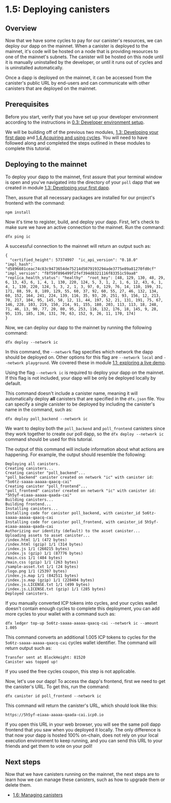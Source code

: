 # 1.5: Deploying canisters

## Overview

Now that we have some cycles to pay for our canister's resources, we can deploy our dapp on the mainnet. When a canister is deployed to the mainnet, it's code will be hosted on a node that is providing resources to one of the mainnet's subnets. The canister will be hosted on this node until it is manually uninstalled by the developer, or until it runs out of cycles and is uninstalled automatically. 

Once a dapp is deployed on the mainnet, it can be accessed from the canister's public URL by end-users and can communicate with other canisters that are deployed on the mainnet. 

## Prerequisites

Before you start, verify that you have set up your developer environment according to the instructions in [0.3: Developer environment setup](../level-0/03-dev-env.md).

We will be building off of the previous two modules, [1.3: Developing your first dapp](1.3-first-dapp.md) and [1.4 Acquiring and using cycles](1.4-using-cycles.md). You will need to have followed along and completed the steps outlined in these modules to complete this tutorial. 

## Deploying to the mainnet

To deploy your dapp to the mainnet, first assure that your terminal window is open and you've navigated into the directory of your `poll` dapp that we created in module [1.3: Developing your first dapp](1.3-first-dapp.md).

Then, assure that all necessary packages are installed for our project's frontend with the command:

```
npm install
```

Now it's time to register, build, and deploy your dapp. First, let's check to make sure we have an active connection to the mainnet. Run the command:

```
dfx ping ic
```

A successful connection to the mainnet will return an output such as:

```
{
  "certified_height": 57374997  "ic_api_version": "0.18.0"  "impl_hash": "d5896681ceac74c83c9473654de75214d5079193294ade3775e89a81270fd0cf"  "impl_version": "f8f59f896499f2fef394d8321116f83351c59aa8"  "replica_health_status": "healthy"  "root_key": [48, 129, 130, 48, 29, 6, 13, 43, 6, 1, 4, 1, 130, 220, 124, 5, 3, 1, 2, 1, 6, 12, 43, 6, 1, 4, 1, 130, 220, 124, 5, 3, 2, 1, 3, 97, 0, 129, 76, 14, 110, 199, 31, 171, 88, 59, 8, 189, 129, 55, 60, 37, 92, 60, 55, 27, 46, 132, 134, 60, 152, 164, 241, 224, 139, 116, 35, 93, 20, 251, 93, 156, 12, 213, 70, 217, 104, 95, 145, 58, 12, 11, 44, 197, 52, 21, 131, 191, 75, 67, 146, 228, 103, 219, 150, 214, 91, 155, 180, 203, 113, 113, 18, 248, 71, 46, 13, 90, 77, 20, 80, 95, 253, 116, 132, 176, 18, 145, 9, 28, 95, 135, 185, 136, 131, 70, 63, 152, 9, 26, 11, 170, 174]
}
```


Now, we can deploy our dapp to the mainnet by running the following command:

```
dfx deploy --network ic
```

In this command, the `--network` flag specifies which network the dapp should be deployed on. Other options for this flag are `--network local` and `--network playground`. We covered these in module [1.1: exploring a live demo](1.1-live-demo.md).

Using the flag `--network ic` is required to deploy your dapp on the mainnet. If this flag is not included, your dapp will be only be deployed locally by default. 

This command doesn't include a canister name, meaning it will automatically deploy **all** canisters that are specified in the `dfx.json` file. You can specify a single canister to be deployed by including the canister's name in the command, such as:

```
dfx deploy poll_backend --network ic
```

We want to deploy both the `poll_backend` and `poll_frontend` canisters since they work together to create our poll dapp, so the `dfx deploy --network ic` command should be used for this tutorial. 

The output of this command will include information about what actions are happening. For example, the output should resemble the following:

```
Deploying all canisters.
Creating canisters...
Creating canister "poll_backend"...
"poll_backend" canister created on network "ic" with canister id: "5o6tz-saaaa-aaaaa-qaacq-cai"
Creating canister "poll_frontend"...
"poll_frontend" canister created on network "ic" with canister id: "5h5yf-eiaaa-aaaaa-qaada-cai"
Building canisters...
Building frontend...
Installing canisters...
Installing code for canister poll_backend, with canister_id 5o6tz-saaaa-aaaaa-qaacq-cai
Installing code for canister poll_frontend, with canister_id 5h5yf-eiaaa-aaaaa-qaada-cai
Authorizing our identity (default) to the asset canister...
Uploading assets to asset canister...
/index.html 1/1 (472 bytes)
/index.html (gzip) 1/1 (314 bytes)
/index.js 1/1 (260215 bytes)
/index.js (gzip) 1/1 (87776 bytes)
/main.css 1/1 (484 bytes)
/main.css (gzip) 1/1 (263 bytes)
/sample-asset.txt 1/1 (24 bytes)
/logo.png 1/1 (25397 bytes)
/index.js.map 1/1 (842511 bytes)
/index.js.map (gzip) 1/1 (228404 bytes)
/index.js.LICENSE.txt 1/1 (499 bytes)
/index.js.LICENSE.txt (gzip) 1/1 (285 bytes)
Deployed canisters.
```

If you manually converted ICP tokens into cycles, and your cycles wallet doesn't contain enough cycles to complete this deployment, you can add more cycles to your wallet with a command such as:

```
dfx ledger top-up 5o6tz-saaaa-aaaaa-qaacq-cai --network ic --amount 1.005
```

This command converts an additional 1.005 ICP tokens to cycles for the `5o6tz-saaaa-aaaaa-qaacq-cai` cycles wallet identifier. The command will return output such as:

```
Transfer sent at BlockHeight: 81520
Canister was topped up!
```

If you used the free cycles coupon, this step is not applicable. 

Now, let's use our dapp! To access the dapp's frontend, first we need to get the canister's URL. To get this, run the command:

```
dfx canister id poll_frontend --network ic
```

This command will return the canister's URL, which should look like this:

```
https://5h5yf-eiaaa-aaaaa-qaada-cai.icp0.io
```

If you open this URL in your web browser, you will see the same poll dapp frontend that you saw when you deployed it locally. The only difference is that now your dapp is hosted 100% on-chain, does not rely on your local execution environment to keep running, and you can send this URL to your friends and get them to vote on your poll!

## Next steps

Now that we have canisters running on the mainnet, the next steps are to learn how we can manage these canisters, such as how to upgrade them or delete them. 

- [1.6: Managing canisters](1.5-managing-canisters.md)